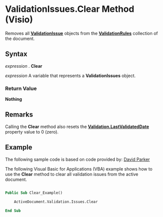 
# ValidationIssues.Clear Method (Visio)

Removes all  **[ValidationIssue](b1e93738-48da-cf68-24ad-dd03f79ad152.md)** objects from the **[ValidationRules](e7a1a5c6-02a7-2dc2-7a73-cc84821e077e.md)** collection of the document.


## Syntax

 _expression_ . **Clear**

 _expression_ A variable that represents a **ValidationIssues** object.


### Return Value

 **Nothing**


## Remarks

Calling the  **Clear** method also resets the **[Validation.LastValidatedDate](c557e41c-e721-ad2f-6e4a-9a99142f9e2b.md)** property value to 0 (zero).


## Example

The following sample code is based on code provided by: [David Parker](http://www.bvisual.net)

The following Visual Basic for Applications (VBA) example shows how to use the  **Clear** method to clear all validation issues from the active document.




```vb

Public Sub Clear_Example()

    ActiveDocument.Validation.Issues.Clear
    
End Sub
```

